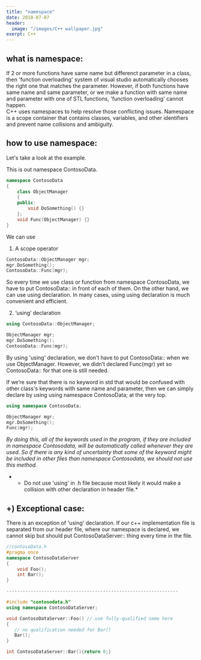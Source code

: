 ```yaml
---
title: "namespace"
date: 2018-07-07
header:
  image: "/images/C++ wallpaper.jpg"
exerpt: C++
---
```




## what is namespace:

If 2 or more functions have same name but differenct parameter in a class, then 'function overloading' system of visual studio automatically chooses the right one that matches the parameter. However, if both functions have same name and same parameter, or we make a function with same name and parameter with one of STL functions, 'function overloading' cannot happen.  
C++ uses namespaces to help resolve those conflicting issues. Namespace is a scope container that contains classes, variables, and other identifiers and prevent name collisions and ambiguity.


## how to use namespace:

Let's take a look at the example.

This is out namespace ContosoData.

```C++
namespace ContosoData  
{      
    class ObjectManager   
    {  
    public:  
        void DoSomething() {}  
    };  
    void Func(ObjectManager) {}  
}
```

We can use
1.	A scope operator

```C++
ContosoData::ObjectManager mgr;  
mgr.DoSomething();  
ContosoData::Func(mgr);
```

So every time we use class or function from namespace ContosoData, we have to put ContosoData:: in front of each of them.
On the other hand, we can use using declaration. In many cases, using using declaration is much convenient and efficient.

2.	‘using’ declaration

```C++
using ContosoData::ObjectManager; 

ObjectManager mgr;  
mgr.DoSomething();
ContosoData::Func(mgr);
```

By using 'using' declaration, we don’t have to put ContosoData:: when we use ObjectManager. However, we didn’t declared Func(mgr) yet so ContosoData:: for that one is still needed.

If we’re sure that there is no keyword in std that would be confused with other class's keywords with same name and parameter, then we can simply declare by using using namespace ContosoData; at the very top.

```c++
using namespace ContosoData;

ObjectManager mgr;  
mgr.DoSomething();  
Func(mgr);
```

*By doing this, all of the keywords used in the program, if they are included in namespace Contosodata, will be automatically called whenever they are used. So if there is any kind of uncertainty that some of the keyword might be included in other files than namespace Contosodata, we should not use this method.*

* * Do not use 'using' in .h file because most likely it would make a collision with other declaration in header file.*


## +) Exceptional case:

There is an exception of 'using' declaration. If our c++ implementation file is separated from our header file, where our namespace is declared, we cannot skip but should put ContosoDataServer:: thing every time in the file.

```c++
//contosoData.h   
#pragma once  
namespace ContosoDataServer  
{  
    void Foo();  
    int Bar();  
}

----------------------------------------------------------------

#include "contosodata.h"  
using namespace ContosoDataServer;   

void ContosoDataServer::Foo() // use fully-qualified name here  
{  
   // no qualification needed for Bar()  
   Bar();   
}  

int ContosoDataServer::Bar(){return 0;}
```
